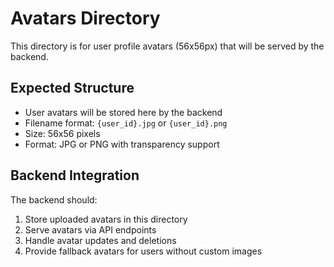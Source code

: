 # Avatars Directory

This directory is for user profile avatars (56x56px) that will be served by the backend.

## Expected Structure
- User avatars will be stored here by the backend
- Filename format: `{user_id}.jpg` or `{user_id}.png`
- Size: 56x56 pixels
- Format: JPG or PNG with transparency support

## Backend Integration
The backend should:
1. Store uploaded avatars in this directory
2. Serve avatars via API endpoints
3. Handle avatar updates and deletions
4. Provide fallback avatars for users without custom images 